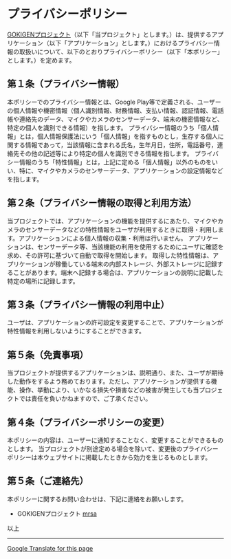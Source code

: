
# プライバシーポリシー

[GOKIGENプロジェクト](https://osdn.net/projects/gokigen)（以下「当プロジェクト」とします。）は、提供するアプリケーション（以下「アプリケーション」とします。）におけるプライバシー情報の取扱いについて、以下のとおりプライバシーポリシー（以下「本ポリシー」とします。）を定めます。

## 第１条（プライバシー情報）

本ポリシーでのプライバシー情報とは、Google Play等で定義される、ユーザーの個人情報や機密情報（個人識別情報、財務情報、支払い情報、認証情報、電話帳や連絡先のデータ、マイクやカメラのセンサーデータ、端末の機密情報など、特定の個人を識別できる情報）を指します。
プライバシー情報のうち「個人情報」とは，個人情報保護法にいう「個人情報」を指すものとし，生存する個人に関する情報であって，当該情報に含まれる氏名，生年月日，住所，電話番号，連絡先その他の記述等により特定の個人を識別できる情報を指します。
プライバシー情報のうち「特性情報」とは，上記に定める「個人情報」以外のものをいい、特に、マイクやカメラのセンサーデータ、アプリケーションの設定情報などを指します。

## 第２条（プライバシー情報の取得と利用方法）

当プロジェクトでは、アプリケーションの機能を提供するにあたり、マイクやカメラのセンサーデータなどの特性情報をユーザが利用するときに取得・利用します。アプリケーションによる個人情報の収集・利用は行いません。
アプリケーションは、センサーデータ等、当該機能の利用を使用するためにユーザに確認を求め、その許可に基づいて自動で取得を開始します。
取得した特性情報は、アプリケーションが稼働している端末の内部ストレージ、外部ストレージに記録することがあります。端末へ記録する場合は、アプリケーションの説明に記載した特定の場所に記録します。

## 第３条（プライバシー情報の利用中止）

ユーザは、アプリケーションの許可設定を変更することで、アプリケーションが特性情報を利用しないようにすることができます。

## 第５条（免責事項）

当プロジェクトが提供するアプリケーションは、説明通り、また、ユーザが期待した動作をするよう務めております。ただし、アプリケーションが提供する機能、操作、挙動により、いかなる損失や損害などの被害が発生しても当プロジェクトでは責任を負いかねますので、ご了承ください。

## 第４条（プライバシーポリシーの変更）

本ポリシーの内容は、ユーザーに通知することなく、変更することができるものとします。
当プロジェクトが別途定める場合を除いて、変更後のプライバシーポリシーは本ウェブサイトに掲載したときから効力を生じるものとします。

## 第５条（ご連絡先）

本ポリシーに関するお問い合わせは、下記に連絡をお願いします。

* GOKIGENプロジェクト  [mrsa](https://osdn.net/users/mrsa/)

以上

----------

[Google Translate for this page](https://translate.google.com/translate?sl=ja&tl=en&u=https://osdn.net/projects/gokigen/wiki/PrivacyPolicy "Privacy Policy(English)")
